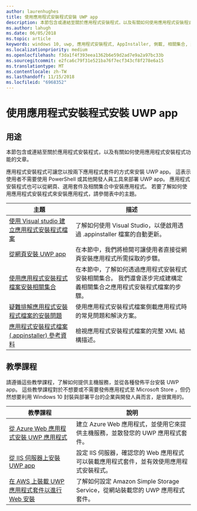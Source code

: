 ```yaml
---
author: laurenhughes
title: 使用應用程式安裝程式安裝 UWP app
description: 本節包含或連結至關於應用程式安裝程式，以及有關如何使用應用程式安裝程式功能的文章。
ms.author: lahugh
ms.date: 06/05/2018
ms.topic: article
keywords: windows 10, uwp, 應用程式安裝程式, AppInstaller, 側載, 相關集合, 選用套件
ms.localizationpriority: medium
ms.openlocfilehash: f3da1f4f393eea1362b6e59d2ad7e9a2a97bc33b
ms.sourcegitcommit: e2fca6c79f31e521ba76f7ecf343cf8f278e6a15
ms.translationtype: MT
ms.contentlocale: zh-TW
ms.lasthandoff: 11/15/2018
ms.locfileid: "6968352"
---
```

# <a name="install-uwp-apps-with-app-installer"></a>使用應用程式安裝程式安裝 UWP app

## <a name="purpose"></a>用途
本節包含或連結至關於應用程式安裝程式，以及有關如何使用應用程式安裝程式功能的文章。 

應用程式安裝程式可讓您以按兩下應用程式套件的方式來安裝 UWP app。 這表示使用者不需要使用 PowerShell 或其他開發人員工具來部署 UWP app。 應用程式安裝程式也可以從網頁、選用套件及相關集合中安裝應用程式。 若要了解如何使用應用程式安裝程式來安裝應用程式，請參閱表中的主題。

| 主題 | 描述 |
|-------|-------------|
| [使用 Visual studio 建立應用程式安裝程式檔案](create-appinstallerfile-vs.md)| 了解如何使用 Visual Studio，以便啟用透過 .appinstaller 檔案的自動更新。 |
| [從網頁安裝 UWP app](installing-UWP-apps-web.md) | 在本節中，我們將檢閱可讓使用者直接從網頁安裝應用程式所需採取的步驟。 |
| [使用應用程式安裝程式檔案安裝相關集合](install-related-set.md) | 在本節中，了解如何透過應用程式安裝程式安裝相關集合。 我們還會逐步完成建構定義相關集合之應用程式安裝程式檔案的步驟。 |
| [疑難排解應用程式安裝程式檔案的安裝問題](troubleshoot-appinstaller-issues.md) | 使用應用程式安裝程式檔案側載應用程式時的常見問題和解決方案。 |
| [應用程式安裝程式檔案 (.appinstaller) 參考資料](https://docs.microsoft.com/uwp/schemas/appinstallerschema/app-installer-file) | 檢視應用程式安裝程式檔案的完整 XML 結構描述。 |

## <a name="tutorials"></a>教學課程 

請遵循這些教學課程，了解如何提供主機服務，並從各種發佈平台安裝 UWP app。 這些教學課程對於不想要或不需要發佈應用程式至 Microsoft Store ，但仍然想要利用 Windows 10 封裝與部署平台的企業與開發人員而言，是很實用的。

| 教學課程 | 說明 |
|----------|-------------|
| [從 Azure Web 應用程式安裝 UWP 應用程式](web-install-azure.md) | 建立 Azure Web 應用程式，並使用它來提供主機服務，並散發您的 UWP 應用程式套件。 |
| [從 IIS 伺服器上安裝 UWP app](web-install-IIS.md) | 設定 IIS 伺服器，確認您的 Web 應用程式可以裝載應用程式套件，並有效使用應用程式安裝程式。 |
| [在 AWS 上裝載 UWP 應用程式套件以進行 Web 安裝](web-install-aws.md) | 了解如何設定 Amazon Simple Storage Service，從網站裝載您的 UWP 應用程式套件。 |

